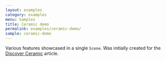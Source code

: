 ```yaml
---
layout: examples
category: examples
menu: Samples
title: Ceramic demo
permalink: examples/ceramic-demo/
sample: ceramic-demo
---
```


Various features showcased in a single `Scene`. Was initially created for the [Discover Ceramic](/guides/discover-ceramic) article.
